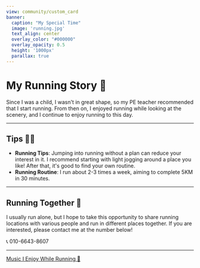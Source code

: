 ```yaml
---
view: community/custom_card
banner:
  caption: "My Special Time"
  image: 'running.jpg'
  text_align: center
  overlay_color: "#000000"
  overlay_opacity: 0.5
  height: '1000px'
  parallax: true
---
```

# My Running Story 🏃

Since I was a child, I wasn't in great shape, so my PE teacher recommended that I start running. From then on, I enjoyed running while looking at the scenery, and I continue to enjoy running to this day.

---

## Tips 🏃‍♂️
- **Running Tips**: Jumping into running without a plan can reduce your interest in it. I recommend starting with light jogging around a place you like! After that, it's good to find your own routine.
- **Running Routine**: I run about 2-3 times a week, aiming to complete 5KM in 30 minutes.

---

## Running Together 👥

I usually run alone, but I hope to take this opportunity to share running locations with various people and run in different places together. If you are interested, please contact me at the number below!

📞 010-6643-8607

---

[ Music I Enjoy While Running 🎥](https://www.youtube.com/watch?v=5svlvTirzpg&ab_channel=%EC%9D%B8%EC%83%9D%EC%9D%B4%EC%8B%9C%ED%8A%B8%EC%BD%A4_%EA%B3%A0%EA%B5%AC%EB%A7%88VLOG)
